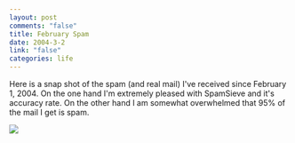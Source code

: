 ```yaml
--- 
layout: post
comments: "false"
title: February Spam
date: 2004-3-2
link: "false"
categories: life
---
```

Here is a snap shot of the spam (and real mail) I've received since February 1, 2004. On the one hand I'm extremely pleased with SpamSieve and it's accuracy rate. On the other hand I am somewhat overwhelmed that 95% of the mail I get is spam.

<img src="http://zanshin.net/images/FebruarySpam.jpg" />
